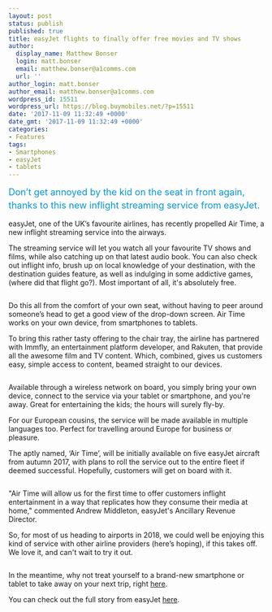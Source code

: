 ```yaml
---
layout: post
status: publish
published: true
title: easyJet flights to finally offer free movies and TV shows
author:
  display_name: Matthew Bonser
  login: matt.bonser
  email: matthew.bonser@a1comms.com
  url: ''
author_login: matt.bonser
author_email: matthew.bonser@a1comms.com
wordpress_id: 15511
wordpress_url: https://blog.buymobiles.net/?p=15511
date: '2017-11-09 11:32:49 +0000'
date_gmt: '2017-11-09 11:32:49 +0000'
categories:
- Features
tags:
- Smartphones
- easyJet
- tablets
---
```

<p><span class="postStandFirst" style="color: #0896d5; line-height: 26px; font-size: 18px;">Don&rsquo;t get annoyed by the kid on the seat in front again, thanks to this new inflight streaming service from easyJet.</span></p>
<p>easyJet, one of the UK&rsquo;s favourite airlines, has recently propelled Air Time, a new inflight streaming service into the airways.</p>
<p>The streaming service will let you watch all your favourite TV shows and films, while also catching up on that latest audio book. You can also check out inflight info, brush up on local knowledge of your destination, with the destination guides feature, as well as indulging in some addictive games, (where did that flight go?). Most important of all, it's absolutely free.</p>
<p><img class="aligncenter size-full wp-image-15509" src="https://lh3.googleusercontent.com/PcQT8XLUOc0CKGzyjnjc5uc01VZqI_xF75sUYwU7i-XX1UZBp1Y1rljirK_10EmUjOU6zRBaV6EW3r7TyfLdtDd_Aw=s0" alt="" /></p>
<p>Do this all from the comfort of your own seat, without having to peer around someone&rsquo;s head to get a good view of the drop-down screen.&nbsp;Air Time works on your own device, from smartphones to tablets.</p>
<p>To bring this rather tasty offering to the chair tray, the airline has partnered with Immfly, an entertainment platform developer, and Rakuten, that provide all the awesome film and TV content. Which, combined, gives us customers easy, simple access to content, beamed straight to our devices.</p>
<p><img class="aligncenter size-full wp-image-15513" src="https://lh3.googleusercontent.com/uffKe-IKulxn2bpHUoe-Rb_3vEsPuKuQpoWhhnZEMy2crU8zMpSO3LvlwWcBle2sjDf6Cc750HGoiI1tRSJ0JvxH=s0" alt="" /></p>
<p>Available through a wireless network on board, you simply bring your own device, connect to the service via your tablet or smartphone, and you're away. Great for entertaining the kids; the hours will surely fly-by.</p>
<p>For our European cousins, the service will be made available in multiple languages too. Perfect for travelling around Europe for business or pleasure.</p>
<p>The aptly named, &lsquo;Air Time&rsquo;, will be initially available on five easyJet aircraft from autumn 2017, with plans to roll the service out to the entire fleet if deemed successful. Hopefully, customers will get on board with it.</p>
<p><img class="aligncenter size-full wp-image-15515" src="https://lh3.googleusercontent.com/QCGb1oRHORIjxuFQbGhS33PuBYz5StRom1feb-MR0kuigec3CeYDRFvc7-TunEyCJC1KxsG0AibTW2IWu2hmVdo=s0" alt="" /></p>
<p>"Air Time will allow us for the first time to offer customers inflight entertainment in a way that replicates how they consume their media at home," commented Andrew Middleton, easyJet's Ancillary Revenue Director.</p>
<p>So, for most of us heading to airports in 2018, we could well be enjoying this kind of service with other airline providers (here&rsquo;s hoping), if this takes off. We love it, and can't wait to try it out.</p>
<p><img class="aligncenter size-full wp-image-15514" src="https://lh3.googleusercontent.com/BKmMSDpMZmHYo6YTR_aWPH2RozkrKUqFZUUGF3nLPxNOi2wh-NuNZQ03xHYfYv-dik5jcpNrdGRhjMgZj0WsdeM=s0" alt="" /></p>
<p>In the meantime, why not treat yourself to a brand-new smartphone or tablet to take away on your next trip, right <a href="https://www.buymobiles.net/offers" target="_blank" rel="noopener">here</a>.</p>
<p>You can check out the full story from easyJet <a href="https://mediacentre.easyjet.com/en/stories/11628-easyjet-to-offer-inflight-entertainment-for-the-first-time-with-air-time-offering-passengers-prime-time-content-on-their-devices-for-free" target="_blank" rel="noopener">here</a>.</p>
